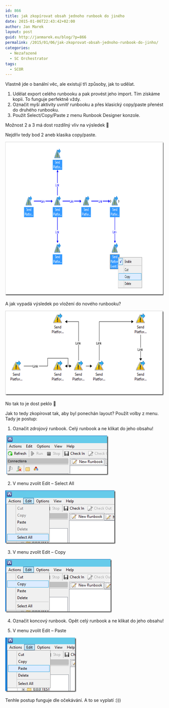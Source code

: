 ```yaml
---
id: 866
title: jak zkopírovat obsah jednoho runbook do jiného
date: 2015-01-06T22:43:42+02:00
author: Jan Marek
layout: post
guid: http://janmarek.eu/blog/?p=866
permalink: /2015/01/06/jak-zkoprovat-obsah-jednoho-runbook-do-jinho/
categories:
  - Nezařazené
  - SC Orchestrator
tags:
  - SCOR
---
```

Vlastně jde o banální věc, ale existují tři způsoby, jak to udělat.

  1. Udělat export celého runbooku a pak provést jeho import. Tím získáme kopii. To funguje perfektně vždy.
  2. Označit myší aktivity uvnitř runbooku a přes klasický copy/paste přenést do druhého runbooku.
  3. Použít Select/Copy/Paste z menu Runbook Designer konzole.

Možnost 2 a 3 má dost rozdílný vliv na výsledek 🙂

Nejdřív tedy bod 2 aneb klasika copy/paste.

[<img title="image" style="border-top: 0px; border-right: 0px; border-bottom: 0px; border-left: 0px; display: inline" border="0" alt="image" src="/wp-content/uploads/2015/01/image_thumb.png" width="829" height="488" />](/wp-content/uploads/2015/01/image.png) 

A jak vypadá výsledek po vložení do nového runbooku?

[<img title="image" style="border-top: 0px; border-right: 0px; border-bottom: 0px; border-left: 0px; display: inline" border="0" alt="image" src="/wp-content/uploads/2015/01/image_thumb1.png" width="574" height="269" />](/wp-content/uploads/2015/01/image1.png) 

No tak to je dost peklo 🙁

Jak to tedy zkopírovat tak, aby byl ponechán layout? Použít volby z menu. Tady je postup:

1. Označit zdrojový runbook. Celý runbook a ne klikat do jeho obsahu!

&nbsp;[<img title="image" style="border-top: 0px; border-right: 0px; border-bottom: 0px; border-left: 0px; display: inline" border="0" alt="image" src="/wp-content/uploads/2015/01/image_thumb2.png" width="324" height="126" />](/wp-content/uploads/2015/01/image2.png) 

2. V menu zvolit Edit – Select All

[<img title="image" style="border-top: 0px; border-right: 0px; border-bottom: 0px; border-left: 0px; display: inline" border="0" alt="image" src="/wp-content/uploads/2015/01/image_thumb3.png" width="351" height="170" />](/wp-content/uploads/2015/01/image3.png) 

3. V menu zvolit Edit – Copy

[<img title="image" style="border-top: 0px; border-right: 0px; border-bottom: 0px; border-left: 0px; display: inline" border="0" alt="image" src="/wp-content/uploads/2015/01/image_thumb4.png" width="339" height="170" />](/wp-content/uploads/2015/01/image4.png) 

4. Označit koncový runbook. Opět celý runbook a ne klikat do jeho obsahu! 

5. V menu zvolit Edit – Paste

[<img title="image" style="border-top: 0px; border-right: 0px; border-bottom: 0px; border-left: 0px; display: inline" border="0" alt="image" src="/wp-content/uploads/2015/01/image_thumb5.png" width="226" height="173" />](/wp-content/uploads/2015/01/image5.png) 

Tenhle postup funguje dle očekávání. A to se vyplatí :)))


